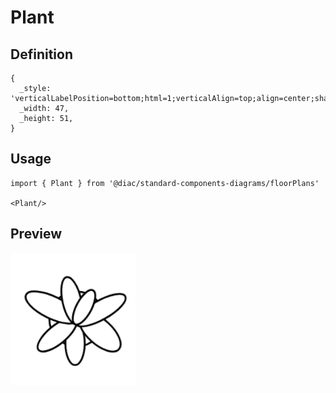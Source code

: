 # Plant

## Definition

```
{
  _style: 'verticalLabelPosition=bottom;html=1;verticalAlign=top;align=center;shape=mxgraph.floorplan.plant;',
  _width: 47,
  _height: 51,
}
```

## Usage

```
import { Plant } from '@diac/standard-components-diagrams/floorPlans'

<Plant/>
```

## Preview

<img src="./plant.png" width="200"/>
